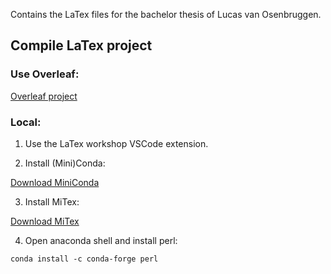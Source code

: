 Contains the LaTex files for the bachelor thesis of Lucas van Osenbruggen.

## Compile LaTex project

### Use Overleaf:

[Overleaf project](https://www.overleaf.com/project/63d0f043a9db7b7953152609)

### Local:

1. Use the LaTex workshop VSCode extension.

2. Install (Mini)Conda:

[Download MiniConda](https://repo.anaconda.com/miniconda/Miniconda3-latest-Windows-x86_64.exe)

3. Install MiTex:

[Download MiTex](https://miktex.org/download/ctan/systems/win32/miktex/setup/windows-x64/basic-miktex-22.10-x64.exe)

4. Open anaconda shell and install perl:

```conda install -c conda-forge perl```